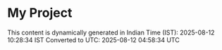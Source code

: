 # My Project

This content is dynamically generated in Indian Time (IST): 2025-08-12 10:28:34 IST
Converted to UTC: 2025-08-12 04:58:34 UTC
